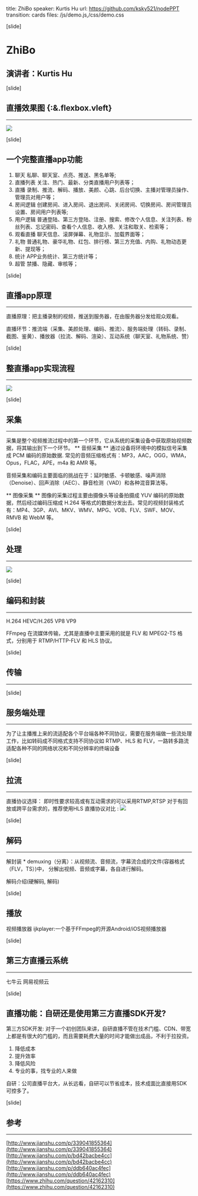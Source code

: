 title: ZhiBo
speaker: Kurtis Hu
url: https://github.com/ksky521/nodePPT
transition: cards
files: /js/demo.js,/css/demo.css

[slide]

# ZhiBo
## 演讲者：Kurtis Hu

[slide]

## 直播效果图 {:&.flexbox.vleft}
----
![](http://upload-images.jianshu.io/upload_images/304825-17ee0ce99bde2de0.jpeg?imageMogr2/auto-orient/strip%7CimageView2/2/w/1240)

[slide]

## 一个完整直播app功能
1. 聊天
   私聊、聊天室、点亮、推送、黑名单等;
2. 直播列表
   关注、热门、最新、分类直播用户列表等；
3. 直播
   录制、推流、解码、播放、美颜、心跳、后台切换、主播对管理员操作、管理员对用户等；
4. 房间逻辑
   创建房间、进入房间、退出房间、关闭房间、切换房间、房间管理员设置、房间用户列表等;
5. 用户逻辑
   普通登陆、第三方登陆、注册、搜索、修改个人信息、关注列表、粉丝列表、忘记密码、查看个人信息、收入榜、关注和取关、检索等；
6. 观看直播
   聊天信息、滚屏弹幕、礼物显示、加载界面等；
7. 礼物
   普通礼物、豪华礼物、红包、排行榜、第三方充值、内购、礼物动态更新、提现等；
8. 统计
   APP业务统计、第三方统计等；
9. 超管
   禁播、隐藏、审核等；

[slide]
## 直播app原理
----
直播原理：把主播录制的视频，推送到服务器，在由服务器分发给观众观看。

直播环节：推流端（采集、美颜处理、编码、推流）、服务端处理（转码、录制、截图、鉴黄）、播放器（拉流、解码、渲染）、互动系统（聊天室、礼物系统、赞）

[slide]
## 整直播app实现流程
----
![](http://upload-images.jianshu.io/upload_images/1728484-acb8378b97c469f2.png?imageMogr2/auto-orient/strip%7CimageView2/2/w/1240)

[slide]
## 采集
----
采集是整个视频推流过程中的第一个环节，它从系统的采集设备中获取原始视频数据，将其输出到下一个环节。
** 音频采集 **
通过设备将环境中的模拟信号采集成 PCM 编码的原始数据. 常见的音频压缩格式有：MP3，AAC，OGG，WMA，Opus，FLAC，APE，m4a 和 AMR 等。

音频采集和编码主要面临的挑战在于：延时敏感、卡顿敏感、噪声消除（Denoise）、回声消除（AEC）、静音检测（VAD）和各种混音算法等。

** 图像采集 **
图像的采集过程主要由摄像头等设备拍摄成 YUV 编码的原始数据，然后经过编码压缩成 H.264 等格式的数据分发出去。常见的视频封装格式有：MP4、3GP、AVI、MKV、WMV、MPG、VOB、FLV、SWF、MOV、RMVB 和 WebM 等。

[slide]
## 处理
---- 
![](http://upload-images.jianshu.io/upload_images/311249-133b2caa206a8720?imageMogr2/auto-orient/strip%7CimageView2/2/w/1240)

[slide]
## 编码和封装
---- 
H.264
HEVC/H.265
VP8
VP9

FFmpeg
在流媒体传输，尤其是直播中主要采用的就是 FLV 和 MPEG2-TS 格式，分别用于 RTMP/HTTP-FLV 和 HLS 协议。

[slide]
## 传输
----

[slide]
## 服务端处理
----
为了让主播推上来的流适配各个平台端各种不同协议，需要在服务端做一些流处理工作，比如转码成不同格式支持不同协议如 RTMP、HLS 和 FLV，一路转多路流适配各种不同的网络状况和不同分辨率的终端设备


[slide]
## 拉流
---- 
直播协议选择：
 即时性要求较高或有互动需求的可以采用RTMP,RTSP
 对于有回放或跨平台需求的，推荐使用HLS
直播协议对比 :
 ![](http://upload-images.jianshu.io/upload_images/304825-f92e85515845e107.png?imageMogr2/auto-orient/strip%7CimageView2/2/w/1240)

[slide]
## 解码
---- 

解封装 *
demuxing（分离）：从视频流、音频流，字幕流合成的文件(容器格式（FLV，TS）)中， 分解出视频、音频或字幕，各自进行解码。

解码介绍(硬解码, 解码)

[slide]
## 播放
视频播放器
ijkplayer:一个基于FFmpeg的开源Android/iOS视频播放器


[slide]
## 第三方直播云系统
----
七牛云
网易视频云

[slide]
## 直播功能：自研还是使用第三方直播SDK开发?
第三方SDK开发: 对于一个初创团队来讲，自研直播不管在技术门槛、CDN、带宽上都是有很大的门槛的，而且需要耗费大量的时间才能做出成品，不利于拉投资。
   1. 降低成本
   2. 提升效率
   3. 降低风险
   4. 专业的事，找专业的人来做

自研：公司直播平台大，从长远看，自研可以节省成本，技术成面比直接用SDK可控多了。

[slide]
## 参考
----
[http://www.jianshu.com/p/339041855364](http://www.jianshu.com/p/339041855364)
[http://www.jianshu.com/p/bd42bacbe4cc](http://www.jianshu.com/p/bd42bacbe4cc)
[http://www.jianshu.com/p/ddb640ac4fec](http://www.jianshu.com/p/ddb640ac4fec)
[https://www.zhihu.com/question/42162310](https://www.zhihu.com/question/42162310)








